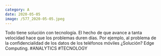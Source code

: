 ```yaml
--- 
category: A 
date: 2020-05-05 
image: /577_2020-05-05.jpeg 
--- 
```


Todo tiene solución con tecnología. El hecho de que avance a tanta velocidad hace que los problemas duren días. Por ejemplo, al problema de la confidencialidad de los datos de los teléfonos móviles ¿Solución? Edge Computing. #ANALYTICS #TECNOLOGY